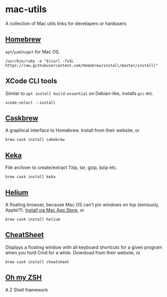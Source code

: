 # mac-utils
A collection of Mac utils links for developers or hardusers

## [Homebrew](https://brew.sh)

`apt`/`yum`/`nuget` for Mac OS.

    /usr/bin/ruby -e "$(curl -fsSL https://raw.githubusercontent.com/Homebrew/install/master/install)"
    
## XCode CLI tools

Similar to `apt install build-essential` on Debian-like, installs `gcc` etc.

    xcode-select --install
    
## [Caskbrew](https://www.cakebrew.com/)

A graphical interface to Homebrew. Install from their website, or

    brew cask install cakebrew

## [Keka](https://www.keka.io/)

File archiver to create/extract 7zip, tar, gzip, bzip etc.

    brew cask install keka

## [Helium](https://heliumfloats.com/)

A floating browser, because Mac OS can't pin windows on top (seriously, Apple!?). [Install via Mac App Store](https://apps.apple.com/br/app/helium/id1054607607?mt=12), or

    brew cask install helium
    
## [CheatSheet](https://www.mediaatelier.com/CheatSheet/)

Displays a floating window with all keyboard shortcuts for a given program when you hold Cmd for a while. Download from their website, or

    brew cask install cheatsheet

## [Oh my ZSH](https://ohmyz.sh/)

A Z Shell framework
